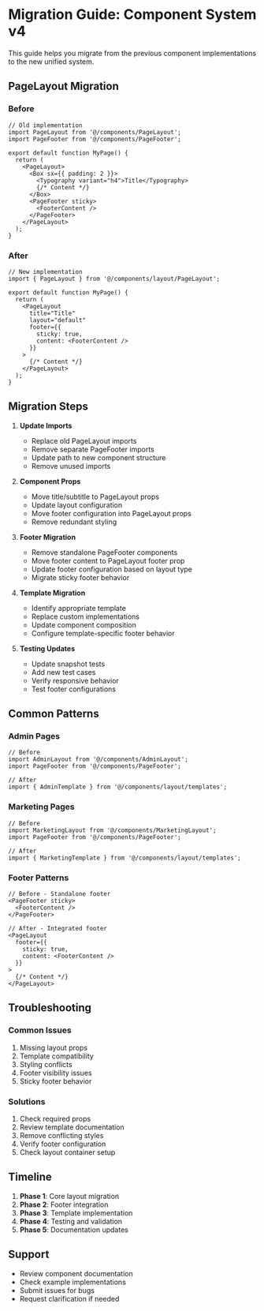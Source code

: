 # Migration Guide: Component System v4

This guide helps you migrate from the previous component implementations to the new unified system.

## PageLayout Migration

### Before
```tsx
// Old implementation
import PageLayout from '@/components/PageLayout';
import PageFooter from '@/components/PageFooter';

export default function MyPage() {
  return (
    <PageLayout>
      <Box sx={{ padding: 2 }}>
        <Typography variant="h4">Title</Typography>
        {/* Content */}
      </Box>
      <PageFooter sticky>
        <FooterContent />
      </PageFooter>
    </PageLayout>
  );
}
```

### After
```tsx
// New implementation
import { PageLayout } from '@/components/layout/PageLayout';

export default function MyPage() {
  return (
    <PageLayout
      title="Title"
      layout="default"
      footer={{
        sticky: true,
        content: <FooterContent />
      }}
    >
      {/* Content */}
    </PageLayout>
  );
}
```

## Migration Steps

1. **Update Imports**
   - Replace old PageLayout imports
   - Remove separate PageFooter imports
   - Update path to new component structure
   - Remove unused imports

2. **Component Props**
   - Move title/subtitle to PageLayout props
   - Update layout configuration
   - Move footer configuration into PageLayout props
   - Remove redundant styling

3. **Footer Migration**
   - Remove standalone PageFooter components
   - Move footer content to PageLayout footer prop
   - Update footer configuration based on layout type
   - Migrate sticky footer behavior

4. **Template Migration**
   - Identify appropriate template
   - Replace custom implementations
   - Update component composition
   - Configure template-specific footer behavior

5. **Testing Updates**
   - Update snapshot tests
   - Add new test cases
   - Verify responsive behavior
   - Test footer configurations

## Common Patterns

### Admin Pages
```tsx
// Before
import AdminLayout from '@/components/AdminLayout';
import PageFooter from '@/components/PageFooter';

// After
import { AdminTemplate } from '@/components/layout/templates';
```

### Marketing Pages
```tsx
// Before
import MarketingLayout from '@/components/MarketingLayout';
import PageFooter from '@/components/PageFooter';

// After
import { MarketingTemplate } from '@/components/layout/templates';
```

### Footer Patterns
```tsx
// Before - Standalone footer
<PageFooter sticky>
  <FooterContent />
</PageFooter>

// After - Integrated footer
<PageLayout
  footer={{
    sticky: true,
    content: <FooterContent />
  }}
>
  {/* Content */}
</PageLayout>
```

## Troubleshooting

### Common Issues
1. Missing layout props
2. Template compatibility
3. Styling conflicts
4. Footer visibility issues
5. Sticky footer behavior

### Solutions
1. Check required props
2. Review template documentation
3. Remove conflicting styles
4. Verify footer configuration
5. Check layout container setup

## Timeline

1. **Phase 1**: Core layout migration
2. **Phase 2**: Footer integration
3. **Phase 3**: Template implementation
4. **Phase 4**: Testing and validation
5. **Phase 5**: Documentation updates

## Support
- Review component documentation
- Check example implementations
- Submit issues for bugs
- Request clarification if needed 